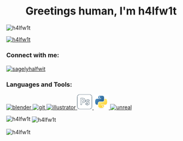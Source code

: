 <h1 align="center">Greetings human, I'm h4lfw1t</h1>
<p align="left"> <img src="https://komarev.com/ghpvc/?username=h4lfw1t&label=Profile%20views&color=0e75b6&style=flat" alt="h4lfw1t" /> </p>

<p align="left"> <a href="https://github.com/ryo-ma/github-profile-trophy"><img src="https://github-profile-trophy.vercel.app/?username=h4lfw1t&theme=monokai" alt="h4lfw1t" /></a> </p>

<h3 align="left">Connect with me:</h3>
<p align="left">
<a href="https://twitter.com/sagelyhalfwit" target="blank"><img align="center" src="https://raw.githubusercontent.com/rahuldkjain/github-profile-readme-generator/master/src/images/icons/Social/twitter.svg" alt="sagelyhalfwit" height="30" width="40" /></a>
</p>

<h3 align="left">Languages and Tools:</h3>
<p align="left"> <a href="https://www.blender.org/" target="_blank" rel="noreferrer"> <img src="https://download.blender.org/branding/community/blender_community_badge_white.svg" alt="blender" width="40" height="40"/> </a> <a href="https://git-scm.com/" target="_blank" rel="noreferrer"> <img src="https://www.vectorlogo.zone/logos/git-scm/git-scm-icon.svg" alt="git" width="40" height="40"/> </a> <a href="https://www.adobe.com/in/products/illustrator.html" target="_blank" rel="noreferrer"> <img src="https://www.vectorlogo.zone/logos/adobe_illustrator/adobe_illustrator-icon.svg" alt="illustrator" width="40" height="40"/> </a> <a href="https://www.photoshop.com/en" target="_blank" rel="noreferrer"> <img src="https://raw.githubusercontent.com/devicons/devicon/master/icons/photoshop/photoshop-line.svg" alt="photoshop" width="40" height="40"/> </a> <a href="https://www.python.org" target="_blank" rel="noreferrer"> <img src="https://raw.githubusercontent.com/devicons/devicon/master/icons/python/python-original.svg" alt="python" width="40" height="40"/> </a> <a href="https://unrealengine.com/" target="_blank" rel="noreferrer"> <img src="https://raw.githubusercontent.com/kenangundogan/fontisto/036b7eca71aab1bef8e6a0518f7329f13ed62f6b/icons/svg/brand/unreal-engine.svg" alt="unreal" width="40" height="40"/> </a> </p>

<p><img align="left" src="https://github-readme-stats.vercel.app/api/top-langs?username=h4lfw1t&show_icons=true&theme=cobalt&locale=en&layout=compact" alt="h4lfw1t" /></p>

<p>&nbsp;<img align="center" src="https://github-readme-stats.vercel.app/api?username=h4lfw1t&show_icons=true&theme=gruvbox&locale=en" alt="h4lfw1t" /></p>

<p><img align="center" src="https://github-readme-streak-stats.herokuapp.com/?user=h4lfw1t&theme=dark" alt="h4lfw1t" /></p>
